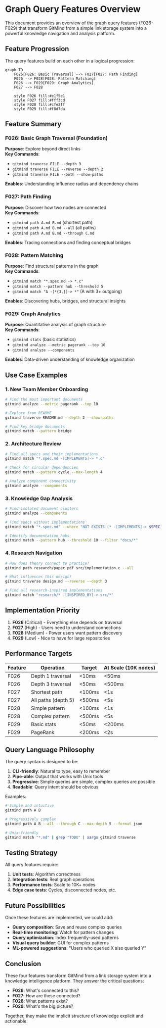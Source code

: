 # Graph Query Features Overview

This document provides an overview of the graph query features (F026-F029) that transform GitMind from a simple link storage system into a powerful knowledge navigation and analysis platform.

## Feature Progression

The query features build on each other in a logical progression:

```mermaid
graph TD
    F026[F026: Basic Traversal] --> F027[F027: Path Finding]
    F026 --> F028[F028: Pattern Matching]
    F026 --> F029[F029: Graph Analytics]
    F027 --> F028
    
    style F026 fill:#e1f5e1
    style F027 fill:#fff3cd
    style F028 fill:#cfe2ff
    style F029 fill:#f8d7da
```

## Feature Summary

### F026: Basic Graph Traversal (Foundation)
**Purpose**: Explore beyond direct links  
**Key Commands**:
- `gitmind traverse FILE --depth 3`
- `gitmind traverse FILE --reverse --depth 2`
- `gitmind traverse FILE --both --show-paths`

**Enables**: Understanding influence radius and dependency chains

### F027: Path Finding 
**Purpose**: Discover how two nodes are connected  
**Key Commands**:
- `gitmind path A.md B.md` (shortest path)
- `gitmind path A.md B.md --all` (all paths)
- `gitmind path A.md B.md --through C.md`

**Enables**: Tracing connections and finding conceptual bridges

### F028: Pattern Matching
**Purpose**: Find structural patterns in the graph  
**Key Commands**:
- `gitmind match "*.spec.md -> *.c"`
- `gitmind match --pattern hub --threshold 5`
- `gitmind match "A -[*{3,}]-> *"` (A with 3+ outgoing)

**Enables**: Discovering hubs, bridges, and structural insights

### F029: Graph Analytics
**Purpose**: Quantitative analysis of graph structure  
**Key Commands**:
- `gitmind stats` (basic statistics)
- `gitmind analyze --metric pagerank --top 10`
- `gitmind analyze --components`

**Enables**: Data-driven understanding of knowledge organization

## Use Case Examples

### 1. New Team Member Onboarding
```bash
# Find the most important documents
gitmind analyze --metric pagerank --top 10

# Explore from README
gitmind traverse README.md --depth 2 --show-paths

# Find key bridge documents
gitmind match --pattern bridge
```

### 2. Architecture Review
```bash
# Find all specs and their implementations
gitmind match "*.spec.md -[IMPLEMENTS]-> *.c"

# Check for circular dependencies
gitmind match --pattern cycle --max-length 4

# Analyze component connectivity
gitmind analyze --components
```

### 3. Knowledge Gap Analysis
```bash
# Find isolated document clusters
gitmind analyze --components

# Find specs without implementations
gitmind match "*.spec.md" --where "NOT EXISTS (* -[IMPLEMENTS]-> $SPEC)"

# Identify documentation hubs
gitmind match --pattern hub --threshold 10 --filter "docs/*"
```

### 4. Research Navigation
```bash
# How does theory connect to practice?
gitmind path research/paper.pdf src/implementation.c --all

# What influences this design?
gitmind traverse design.md --reverse --depth 3

# Find all research-inspired implementations
gitmind match "research/* -[INSPIRED_BY]-> src/*"
```

## Implementation Priority

1. **F026** (Critical) - Everything else depends on traversal
2. **F027** (High) - Users need to understand connections
3. **F028** (Medium) - Power users want pattern discovery
4. **F029** (Low) - Nice to have for large repositories

## Performance Targets

| Feature | Operation | Target | At Scale (10K nodes) |
|---------|-----------|--------|---------------------|
| F026 | Depth 1 traversal | <10ms | <50ms |
| F026 | Depth 3 traversal | <50ms | <500ms |
| F027 | Shortest path | <100ms | <1s |
| F027 | All paths (depth 5) | <500ms | <5s |
| F028 | Simple pattern | <100ms | <1s |
| F028 | Complex pattern | <500ms | <5s |
| F029 | Basic stats | <50ms | <200ms |
| F029 | PageRank | <200ms | <2s |

## Query Language Philosophy

The query syntax is designed to be:

1. **CLI-friendly**: Natural to type, easy to remember
2. **Pipe-able**: Output that works with Unix tools
3. **Progressive**: Simple queries are simple, complex queries are possible
4. **Readable**: Query intent should be obvious

Examples:
```bash
# Simple and intuitive
gitmind path A B

# Progressively complex
gitmind path A B --all --through C --max-depth 5 --format json

# Unix-friendly
gitmind match "*.md" | grep "TODO" | xargs gitmind traverse
```

## Testing Strategy

All query features require:

1. **Unit tests**: Algorithm correctness
2. **Integration tests**: Real graph operations
3. **Performance tests**: Scale to 10K+ nodes
4. **Edge case tests**: Cycles, disconnected nodes, etc.

## Future Possibilities

Once these features are implemented, we could add:

- **Query composition**: Save and reuse complex queries
- **Real-time monitoring**: Watch for pattern changes
- **Query optimization**: Index frequently-used patterns
- **Visual query builder**: GUI for complex patterns
- **ML-powered suggestions**: "Users who queried X also queried Y"

## Conclusion

These four features transform GitMind from a link storage system into a knowledge intelligence platform. They answer the critical questions:

- **F026**: What's connected to this?
- **F027**: How are these connected?
- **F028**: What patterns exist?
- **F029**: What's the big picture?

Together, they make the implicit structure of knowledge explicit and actionable.